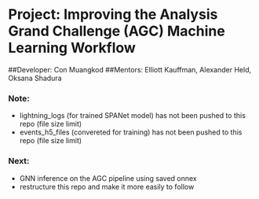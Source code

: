 # Project: Improving the Analysis Grand Challenge (AGC) Machine Learning Workflow
##Developer: Con Muangkod
##Mentors: Elliott Kauffman, Alexander Held, Oksana Shadura

### Note:
- lightning_logs (for trained SPANet model) has not been pushed to this repo (file size limit)
- events_h5_files (convereted for training) has not been pushed to this repo (file size limit)

### Next:
- GNN inference on the AGC pipeline using saved onnex
- restructure this repo and make it more easily to follow

